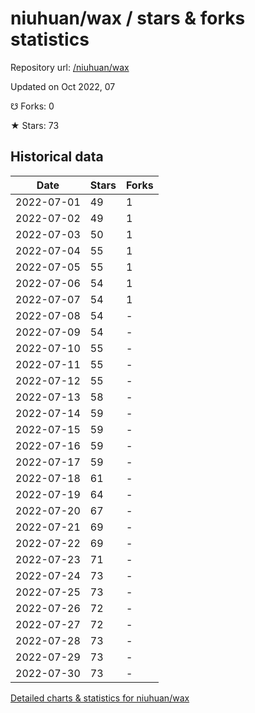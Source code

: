 # niuhuan/wax / stars & forks statistics

Repository url: [/niuhuan/wax](https://github.com/niuhuan/wax)

Updated on Oct 2022, 07

☋ Forks: 0

★ Stars: 73

## Historical data
| Date | Stars | Forks |
|------|-------|-------|
| 2022-07-01 | 49 | 1 | 
| 2022-07-02 | 49 | 1 | 
| 2022-07-03 | 50 | 1 | 
| 2022-07-04 | 55 | 1 | 
| 2022-07-05 | 55 | 1 | 
| 2022-07-06 | 54 | 1 | 
| 2022-07-07 | 54 | 1 | 
| 2022-07-08 | 54 | - | 
| 2022-07-09 | 54 | - | 
| 2022-07-10 | 55 | - | 
| 2022-07-11 | 55 | - | 
| 2022-07-12 | 55 | - | 
| 2022-07-13 | 58 | - | 
| 2022-07-14 | 59 | - | 
| 2022-07-15 | 59 | - | 
| 2022-07-16 | 59 | - | 
| 2022-07-17 | 59 | - | 
| 2022-07-18 | 61 | - | 
| 2022-07-19 | 64 | - | 
| 2022-07-20 | 67 | - | 
| 2022-07-21 | 69 | - | 
| 2022-07-22 | 69 | - | 
| 2022-07-23 | 71 | - | 
| 2022-07-24 | 73 | - | 
| 2022-07-25 | 73 | - | 
| 2022-07-26 | 72 | - | 
| 2022-07-27 | 72 | - | 
| 2022-07-28 | 73 | - | 
| 2022-07-29 | 73 | - | 
| 2022-07-30 | 73 | - | 


[Detailed charts & statistics for niuhuan/wax](https://reviewgithub.com/rep/niuhuan/wax)
